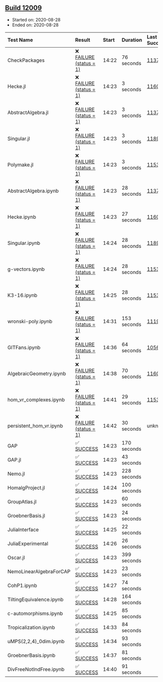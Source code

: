 ## [Build 12009](https://oscarci.mathematik.uni-kl.de/job/oscar/12009/)

* Started on: 2020-08-28
* Ended on: 2020-08-28

| Test Name    | Result | Start | Duration | Last Success | First Failure |
|:-------------|:-------|:------|:---------|:-------------|:--------------|
| CheckPackages | ❌ [FAILURE (status = 1)](https://oscarci.mathematik.uni-kl.de/job/oscar/12009/artifact/logs/build-12009/CheckPackages.log) | 14:22 | 76 seconds | [11376](https://oscarci.mathematik.uni-kl.de/job/oscar/11376/) | [11377](https://oscarci.mathematik.uni-kl.de/job/oscar/11377/) |
| Hecke.jl | ❌ [FAILURE (status = 1)](https://oscarci.mathematik.uni-kl.de/job/oscar/12009/artifact/logs/build-12009/Hecke.jl.log) | 14:23 | 3 seconds | [11602](https://oscarci.mathematik.uni-kl.de/job/oscar/11602/) | [11603](https://oscarci.mathematik.uni-kl.de/job/oscar/11603/) |
| AbstractAlgebra.jl | ❌ [FAILURE (status = 1)](https://oscarci.mathematik.uni-kl.de/job/oscar/12009/artifact/logs/build-12009/AbstractAlgebra.jl.log) | 14:23 | 3 seconds | [11376](https://oscarci.mathematik.uni-kl.de/job/oscar/11376/) | [11377](https://oscarci.mathematik.uni-kl.de/job/oscar/11377/) |
| Singular.jl | ❌ [FAILURE (status = 1)](https://oscarci.mathematik.uni-kl.de/job/oscar/12009/artifact/logs/build-12009/Singular.jl.log) | 14:23 | 3 seconds | [11893](https://oscarci.mathematik.uni-kl.de/job/oscar/11893/) | [11894](https://oscarci.mathematik.uni-kl.de/job/oscar/11894/) |
| Polymake.jl | ❌ [FAILURE (status = 1)](https://oscarci.mathematik.uni-kl.de/job/oscar/12009/artifact/logs/build-12009/Polymake.jl.log) | 14:23 | 3 seconds | [11532](https://oscarci.mathematik.uni-kl.de/job/oscar/11532/) | [11533](https://oscarci.mathematik.uni-kl.de/job/oscar/11533/) |
| AbstractAlgebra.ipynb | ❌ [FAILURE (status = 1)](https://oscarci.mathematik.uni-kl.de/job/oscar/12009/artifact/logs/build-12009/AbstractAlgebra.ipynb.log) | 14:23 | 28 seconds | [11376](https://oscarci.mathematik.uni-kl.de/job/oscar/11376/) | [11377](https://oscarci.mathematik.uni-kl.de/job/oscar/11377/) |
| Hecke.ipynb | ❌ [FAILURE (status = 1)](https://oscarci.mathematik.uni-kl.de/job/oscar/12009/artifact/logs/build-12009/Hecke.ipynb.log) | 14:23 | 27 seconds | [11602](https://oscarci.mathematik.uni-kl.de/job/oscar/11602/) | [11603](https://oscarci.mathematik.uni-kl.de/job/oscar/11603/) |
| Singular.ipynb | ❌ [FAILURE (status = 1)](https://oscarci.mathematik.uni-kl.de/job/oscar/12009/artifact/logs/build-12009/Singular.ipynb.log) | 14:24 | 28 seconds | [11893](https://oscarci.mathematik.uni-kl.de/job/oscar/11893/) | [11894](https://oscarci.mathematik.uni-kl.de/job/oscar/11894/) |
| g-vectors.ipynb | ❌ [FAILURE (status = 1)](https://oscarci.mathematik.uni-kl.de/job/oscar/12009/artifact/logs/build-12009/g-vectors.ipynb.log) | 14:24 | 28 seconds | [11532](https://oscarci.mathematik.uni-kl.de/job/oscar/11532/) | [11533](https://oscarci.mathematik.uni-kl.de/job/oscar/11533/) |
| K3-16.ipynb | ❌ [FAILURE (status = 1)](https://oscarci.mathematik.uni-kl.de/job/oscar/12009/artifact/logs/build-12009/K3-16.ipynb.log) | 14:25 | 28 seconds | [11532](https://oscarci.mathematik.uni-kl.de/job/oscar/11532/) | [11533](https://oscarci.mathematik.uni-kl.de/job/oscar/11533/) |
| wronski-poly.ipynb | ❌ [FAILURE (status = 1)](https://oscarci.mathematik.uni-kl.de/job/oscar/12009/artifact/logs/build-12009/wronski-poly.ipynb.log) | 14:31 | 153 seconds | [11192](https://oscarci.mathematik.uni-kl.de/job/oscar/11192/) | [11193](https://oscarci.mathematik.uni-kl.de/job/oscar/11193/) |
| GITFans.ipynb | ❌ [FAILURE (status = 1)](https://oscarci.mathematik.uni-kl.de/job/oscar/12009/artifact/logs/build-12009/GITFans.ipynb.log) | 14:36 | 64 seconds | [10566](https://oscarci.mathematik.uni-kl.de/job/oscar/10566/) | [10567](https://oscarci.mathematik.uni-kl.de/job/oscar/10567/) |
| AlgebraicGeometry.ipynb | ❌ [FAILURE (status = 1)](https://oscarci.mathematik.uni-kl.de/job/oscar/12009/artifact/logs/build-12009/AlgebraicGeometry.ipynb.log) | 14:38 | 70 seconds | [11602](https://oscarci.mathematik.uni-kl.de/job/oscar/11602/) | [11603](https://oscarci.mathematik.uni-kl.de/job/oscar/11603/) |
| hom_vr_complexes.ipynb | ❌ [FAILURE (status = 1)](https://oscarci.mathematik.uni-kl.de/job/oscar/12009/artifact/logs/build-12009/hom_vr_complexes.ipynb.log) | 14:41 | 29 seconds | [11532](https://oscarci.mathematik.uni-kl.de/job/oscar/11532/) | [11533](https://oscarci.mathematik.uni-kl.de/job/oscar/11533/) |
| persistent_hom_vr.ipynb | ❌ [FAILURE (status = 1)](https://oscarci.mathematik.uni-kl.de/job/oscar/12009/artifact/logs/build-12009/persistent_hom_vr.ipynb.log) | 14:42 | 30 seconds | unknown | unknown |
| GAP | ✅ [SUCCESS](https://oscarci.mathematik.uni-kl.de/job/oscar/12009/artifact/logs/build-12009/GAP.log) | 14:23 | 170 seconds |  |  |
| GAP.jl | ✅ [SUCCESS](https://oscarci.mathematik.uni-kl.de/job/oscar/12009/artifact/logs/build-12009/GAP.jl.log) | 14:23 | 43 seconds |  |  |
| Nemo.jl | ✅ [SUCCESS](https://oscarci.mathematik.uni-kl.de/job/oscar/12009/artifact/logs/build-12009/Nemo.jl.log) | 14:23 | 228 seconds |  |  |
| HomalgProject.jl | ✅ [SUCCESS](https://oscarci.mathematik.uni-kl.de/job/oscar/12009/artifact/logs/build-12009/HomalgProject.jl.log) | 14:24 | 100 seconds |  |  |
| GroupAtlas.jl | ✅ [SUCCESS](https://oscarci.mathematik.uni-kl.de/job/oscar/12009/artifact/logs/build-12009/GroupAtlas.jl.log) | 14:23 | 60 seconds |  |  |
| GroebnerBasis.jl | ✅ [SUCCESS](https://oscarci.mathematik.uni-kl.de/job/oscar/12009/artifact/logs/build-12009/GroebnerBasis.jl.log) | 14:23 | 24 seconds |  |  |
| JuliaInterface | ✅ [SUCCESS](https://oscarci.mathematik.uni-kl.de/job/oscar/12009/artifact/logs/build-12009/JuliaInterface.log) | 14:25 | 22 seconds |  |  |
| JuliaExperimental | ✅ [SUCCESS](https://oscarci.mathematik.uni-kl.de/job/oscar/12009/artifact/logs/build-12009/JuliaExperimental.log) | 14:26 | 26 seconds |  |  |
| Oscar.jl | ✅ [SUCCESS](https://oscarci.mathematik.uni-kl.de/job/oscar/12009/artifact/logs/build-12009/Oscar.jl.log) | 14:23 | 399 seconds |  |  |
| NemoLinearAlgebraForCAP | ✅ [SUCCESS](https://oscarci.mathematik.uni-kl.de/job/oscar/12009/artifact/logs/build-12009/NemoLinearAlgebraForCAP.log) | 14:23 | 23 seconds |  |  |
| CohP1.ipynb | ✅ [SUCCESS](https://oscarci.mathematik.uni-kl.de/job/oscar/12009/artifact/logs/build-12009/CohP1.ipynb.log) | 14:27 | 74 seconds |  |  |
| TiltingEquivalence.ipynb | ✅ [SUCCESS](https://oscarci.mathematik.uni-kl.de/job/oscar/12009/artifact/logs/build-12009/TiltingEquivalence.ipynb.log) | 14:28 | 164 seconds |  |  |
| c-automorphisms.ipynb | ✅ [SUCCESS](https://oscarci.mathematik.uni-kl.de/job/oscar/12009/artifact/logs/build-12009/c-automorphisms.ipynb.log) | 14:25 | 85 seconds |  |  |
| Tropicalization.ipynb | ✅ [SUCCESS](https://oscarci.mathematik.uni-kl.de/job/oscar/12009/artifact/logs/build-12009/Tropicalization.ipynb.log) | 14:33 | 84 seconds |  |  |
| uMPS(2,2,4)_0dim.ipynb | ✅ [SUCCESS](https://oscarci.mathematik.uni-kl.de/job/oscar/12009/artifact/logs/build-12009/uMPS-2-2-4-_0dim.ipynb.log) | 14:34 | 93 seconds |  |  |
| GroebnerBasis.ipynb | ✅ [SUCCESS](https://oscarci.mathematik.uni-kl.de/job/oscar/12009/artifact/logs/build-12009/GroebnerBasis.ipynb.log) | 14:37 | 81 seconds |  |  |
| DivFreeNotIndFree.ipynb | ✅ [SUCCESS](https://oscarci.mathematik.uni-kl.de/job/oscar/12009/artifact/logs/build-12009/DivFreeNotIndFree.ipynb.log) | 14:40 | 91 seconds |  |  |
